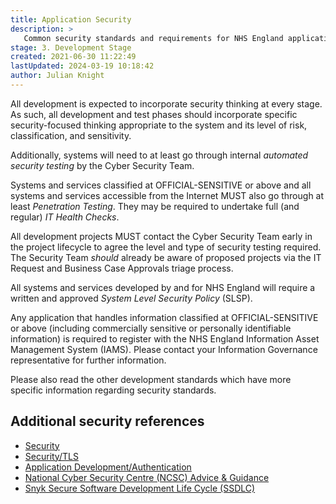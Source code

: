 ```yaml
---
title: Application Security
description: >
   Common security standards and requirements for NHS England applications.
stage: 3. Development Stage
created: 2021-06-30 11:22:49
lastUpdated: 2024-03-19 10:18:42
author: Julian Knight
---
```


All development is expected to incorporate security thinking at every stage. As such, all development and test phases should incorporate specific security-focused thinking appropriate to the system and its level of risk, classification, and sensitivity.

Additionally, systems will need to at least go through internal _automated security testing_ by the Cyber Security Team.

Systems and services classified at OFFICIAL-SENSITIVE or above and all systems and services accessible from the Internet MUST also go through at least _Penetration Testing_. They may be required to undertake full (and regular) _IT Health Checks_.

All development projects MUST contact the Cyber Security Team early in the project lifecycle to agree the level and type of security testing required. The Security Team _should_ already be aware of proposed projects via the IT Request and Business Case Approvals triage process.

All systems and services developed by and for NHS England will require a written and approved _System Level Security Policy_ (SLSP).

Any application that handles information classified at OFFICIAL-SENSITIVE or above (including commercially sensitive or personally identifiable information) is required to register with the NHS England Information Asset Management System (IAMS). Please contact your Information Governance representative for further information.

Please also read the other development standards which have more specific information regarding security standards.

## Additional security references

* [Security](security/readme.md)
* [Security/TLS](security/tls.md)
* [Application Development/Authentication](application-development/common-dev/authentication)
* [National Cyber Security Centre (NCSC) Advice & Guidance](https://www.ncsc.gov.uk/section/advice-guidance/all-topics)
* [Snyk Secure Software Development Life Cycle (SSDLC)](https://snyk.io/wp-content/uploads/ssdlc-2.png)


